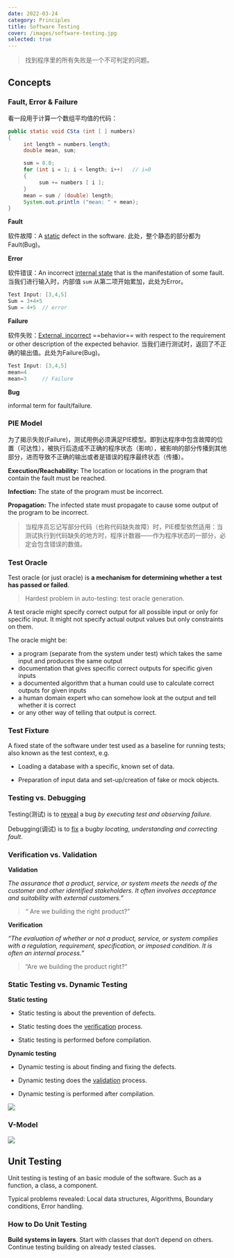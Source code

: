 ```yaml
---
date: 2022-03-24
category: Principles
title: Software Testing
cover: /images/software-testing.jpg
selected: true
---
```


> 找到程序里的所有失败是一个不可判定的问题。

<!-- more -->

## Concepts

### Fault, Error & Failure

看一段用于计算一个数组平均值的代码：

```java
public static void CSta (int [ ] numbers)
{
     int length = numbers.length;  
     double mean, sum;

     sum = 0.0;
     for (int i = 1; i < length; i++)   // i=0
     {
          sum += numbers [ i ];
     } 
     mean = sum / (double) length;
     System.out.println ("mean: " + mean);
}
```

**Fault** 

软件故障：A <u>static</u> defect in the software.  此处，整个静态的部分都为Fault(Bug)。

**Error** 

软件错误：An incorrect <u>internal state</u> that is the manifestation of some fault. 当我们进行输入时，内部值 `sum` 从第二项开始累加，此处为Error。

``` java
Test Input: [3,4,5] 
Sum = 3+4+5 
Sum = 4+5  // error
```

**Failure** 

软件失败：<u>External, incorrect</u> ==behavior== with respect to the requirement or other description of the expected behavior. 当我们进行测试时，返回了不正确的输出值。此处为Failure(Bug)。

``` java
Test Input: [3,4,5] 
mean=4
mean=3     // Failure
```

**Bug**

informal term for fault/failure.



### PIE Model

为了揭示失败(Failure)，测试用例必须满足PIE模型。即到达程序中包含故障的位置（可达性），被执行后造成不正确的程序状态（影响），被影响的部分传播到其他部分，进而导致不正确的输出或者是错误的程序最终状态（传播）。

**Execution/Reachability:** The location or locations in the program that contain the fault must be reached.

**Infection:** The state of the program must be incorrect.

**Propagation:** The infected state must propagate to cause some output of the program to be incorrect.

> 当程序员忘记写部分代码（也称代码缺失故障）时，PIE模型依然适用：当测试执行到代码缺失的地方时，程序计数器——作为程序状态的一部分，必定会包含错误的数值。



### Test Oracle

 Test oracle (or just oracle) is **a mechanism for determining whether a test has passed or failed**.

> Hardest problem in auto-testing: test oracle generation.

A test oracle might specify correct output for all possible input or only for specific input. It might not specify actual output values but only constraints on them.

The oracle might be:

- a program (separate from the system under test) which takes the same input and produces the same output
- documentation that gives specific correct outputs for specific given inputs
- a documented algorithm that a human could use to calculate correct outputs for given inputs
- a human domain expert who can somehow look at the output and tell whether it is correct
- or any other way of telling that output is correct.



### Test Fixture

A fixed state of the software under test used as a baseline for running tests; also known as the test context, e.g.

* Loading a database with a specific, known set of data.

* Preparation of input data and set-up/creation of fake or mock objects.



### Testing vs. Debugging

Testing(测试) is to <u>reveal</u> a bug *by executing test and observing failure.*

Debugging(调试) is to <u>fix</u> a bug*by locating, understanding and correcting fault.*



### Verification vs. Validation

**Validation**

*The assurance that a product, service, or system meets the needs of the customer and other identified stakeholders. It often involves acceptance and suitability with external customers.”*

> *“* Are we building the right product?”

**Verification**

*“The evaluation of whether or not a product, service, or system complies with a regulation, requirement, specification, or imposed condition. It is often an internal process.”*

> “Are we building the product right?”



### Static Testing vs. Dynamic Testing

**Static testing** 

* Static testing is about the prevention of defects. 

* Static testing does the <u>verification</u> process. 

* Static testing is performed before compilation.

**Dynamic testing**

* Dynamic testing is about finding and fixing the defects. 

* Dynamic testing does the <u>validation</u> process. 

* Dynamic testing is performed after compilation.

![](/images/how-to-improve-software-quality-using-a-static-testing-techniques-2.jpg.webp)



### V-Model 

![](/images/V-Model-1.png)





## Unit Testing

Unit testing is testing of an basic module of the software. Such as a function, a class, a component.

Typical problems revealed: Local data structures, Algorithms, Boundary conditions, Error handling.



### How to Do Unit Testing

**Build systems in layers**. Start with classes that don’t depend on others. Continue testing building on already tested classes.



